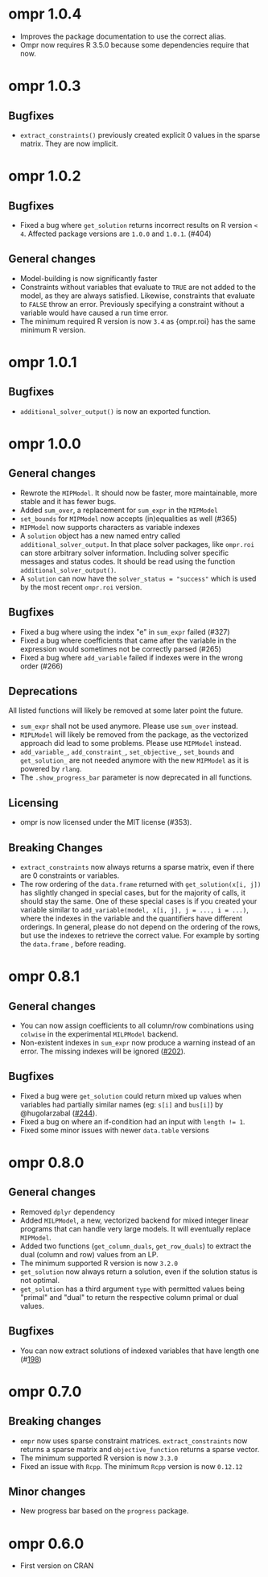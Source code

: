 # ompr 1.0.4

* Improves the package documentation to use the correct alias.
* Ompr now requires R 3.5.0 because some dependencies require that now.

# ompr 1.0.3

## Bugfixes

* `extract_constraints()` previously created explicit 0 values in the sparse
matrix. They are now implicit.

# ompr 1.0.2

## Bugfixes

* Fixed a bug where `get_solution` returns incorrect results on R
  version `< 4`. Affected package versions are `1.0.0` and `1.0.1`. (#404)

## General changes

* Model-building is now significantly faster
* Constraints without variables that evaluate to `TRUE` are not added to the
  model, as they are always satisfied. Likewise, constraints that evaluate to
  `FALSE` throw an error. Previously specifying a constraint without
  a variable would have caused a run time error.
* The minimum required R version is now `3.4` as {ompr.roi} has the same
  minimum R version.

# ompr 1.0.1

## Bugfixes

* `additional_solver_output()` is now an exported function.

# ompr 1.0.0

## General changes

* Rewrote the `MIPModel`. It should now be faster, more maintainable,
  more stable and it has fewer bugs.
* Added `sum_over`, a replacement for `sum_expr` in the `MIPModel`
* `set_bounds` for `MIPModel` now accepts (in)equalities as well (#365)
* `MIPModel` now supports characters as variable indexes
* A `solution` object has a new named entry called `additional_solver_output`.
  In that place solver packages, like `ompr.roi` can store arbitrary solver
  information. Including solver specific messages and status codes. It should
  be read using the function `additional_solver_output()`.
* A `solution` can now have the `solver_status = "success"` which is used
  by the most recent `ompr.roi` version.

## Bugfixes

* Fixed a bug where using the index "e" in `sum_expr` failed (#327)
* Fixed a bug where coefficients that came after the variable in the
  expression would sometimes not be correctly parsed (#265)
* Fixed a bug where `add_variable` failed if indexes were in the wrong order
  (#266)

## Deprecations

All listed functions will likely be removed at some later point the future.

* `sum_expr` shall not be used anymore. Please use `sum_over` instead.
* `MIPLModel` will likely be removed from the package, as the vectorized
  approach did lead to some problems. Please use `MIPModel` instead.
* `add_variable_`, `add_constraint_`, `set_objective_`, `set_bounds` and
  `get_solution_` are not needed anymore with the new `MIPModel` as it is
  powered by `rlang`.
* The `.show_progress_bar` parameter is now deprecated in all functions.

## Licensing

* ompr is now licensed under the MIT license (#353).

## Breaking Changes

* `extract_constraints` now always returns a sparse matrix, even if there are 0
  constraints or variables.
* The row ordering of the `data.frame` returned with `get_solution(x[i, j])` has
  slightly changed in special cases, but for the majority of calls, it
  should stay the same. One of these special cases is if you created your
  variable similar to `add_variable(model, x[i, j], j = ..., i = ...)`, where
  the indexes in the variable and the quantifiers have different orderings.
  In general, please do not depend on the ordering of the rows, but use the
  indexes to retrieve the correct value. For example by sorting the `data.frame`
  , before reading.

# ompr 0.8.1

## General changes

* You can now assign coefficients to all column/row combinations using `colwise`
in the experimental `MILPModel` backend.
* Non-existent indexes in `sum_expr` now produce a warning instead of an error. The missing indexes will be ignored ([#202](https://github.com/dirkschumacher/ompr/issues/202)).

## Bugfixes

* Fixed a bug were `get_solution` could return mixed up values when variables had partially similar names (eg: `s[i]` and `bus[i]`) by @hugolarzabal ([#244](https://github.com/dirkschumacher/ompr/issues/244)).
* Fixed a bug on where an if-condition had an input with `length != 1`.
* Fixed some minor issues with newer `data.table` versions

# ompr 0.8.0

## General changes

* Removed `dplyr` dependency
* Added `MILPModel`, a new, vectorized backend for mixed integer linear programs that can handle very large models. It will eventually replace `MIPModel`.
* Added two functions (`get_column_duals`, `get_row_duals`) to extract the dual (column and row) values from an LP.
* The minimum supported R version is now `3.2.0`
* `get_solution` now always return a solution, even if the solution status is not optimal.
* `get_solution` has a third argument `type` with permitted values being "primal" and "dual" to return the respective column primal or dual values.

## Bugfixes

* You can now extract solutions of indexed variables that have length one (#[198](https://github.com/dirkschumacher/ompr/issues/198))

# ompr 0.7.0

## Breaking changes

* `ompr` now uses sparse constraint matrices. `extract_constraints` now returns a sparse matrix and `objective_function` returns a sparse vector.
* The minimum supported R version is now `3.3.0`
* Fixed an issue with `Rcpp`. The minimum `Rcpp` version is now `0.12.12`

## Minor changes

* New progress bar based on the `progress` package.

# ompr 0.6.0

* First version on CRAN


